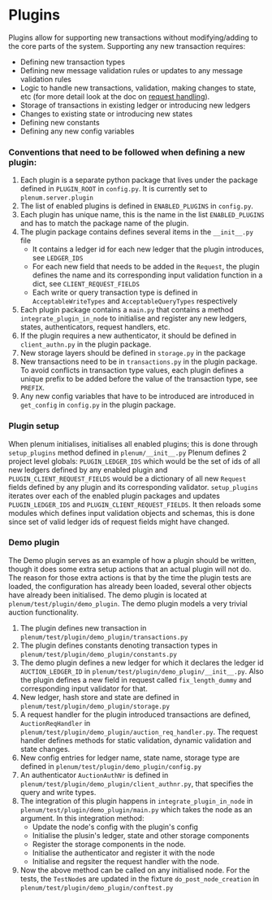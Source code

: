 # Plugins

Plugins allow for supporting new transactions without modifying/adding to the core parts of the system. 
Supporting any new transaction requires:
-   Defining new transaction types
-   Defining new message validation rules or updates to any message validation rules
-   Logic to handle new transactions, validation, making changes to state, etc (for more detail look at the doc on [request handling](request_handling.md)).
-   Storage of transactions in existing ledger or introducing new ledgers
-   Changes to existing state or introducing new states  
-   Defining new constants
-   Defining any new config variables


### Conventions that need to be followed when defining a new plugin:
1. Each plugin is a separate python package that lives under the package defined in `PLUGIN_ROOT` in `config.py`. It is currently set to `plenum.server.plugin`
2. The list of enabled plugins is defined in `ENABLED_PLUGINS` in `config.py`.
3. Each plugin has unique name, this is the name in the list `ENABLED_PLUGINS` and has to match the package name of the plugin.
4. The plugin package contains defines several items in the `__init__.py` file
    -   It contains a ledger id for each new ledger that the plugin introduces, see `LEDGER_IDS`
    -   For each new field that needs to be added in the `Request`, the plugin defines the name and its corresponding input validation function in a dict, see `CLIENT_REQUEST_FIELDS`
    -   Each write or query transaction type is defined in `AcceptableWriteTypes` and `AcceptableQueryTypes` respectively
5. Each plugin package contains a `main.py` that contains a method `integrate_plugin_in_node` to initialise and register any new ledgers, states, authenticators, 
    request handlers, etc.
6. If the plugin requires a new authenticator, it should be defined in `client_authn.py` in the plugin package.
7. New storage layers should be defined in `storage.py` in the package
8. New transactions need to be in `transactions.py` in the plugin package. To avoid conflicts in transaction type values, each plugin defines a unique prefix to be added before 
    the value of the transaction type, see `PREFIX`.
9. Any new config variables that have to be introduced are introduced in `get_config` in `config.py` in the plugin package.


### Plugin setup
When plenum initialises, initialises all enabled plugins; this is done through `setup_plugins` method defined in `plenum/__init__.py` Plenum defines 2 project level globals:
`PLUGIN_LEDGER_IDS` which would be the set of ids of all new ledgers defined by any enabled plugin and `PLUGIN_CLIENT_REQUEST_FIELDS` would be a dictionary of all new `Request` fields
defined by any plugin and its corresponding validator.
`setup_plugins` iterates over each of the enabled plugin packages and updates `PLUGIN_LEDGER_IDS` and `PLUGIN_CLIENT_REQUEST_FIELDS`. 
It then reloads some modules which defines input validation objects and schemas, this is done since set of valid ledger ids of request fields might have changed.


### Demo plugin
The Demo plugin serves as an example of how a plugin should be written, though it does some extra setup actions that an actual plugin will not do.
The reason for those extra actions is that by the time the plugin tests are loaded, the configuration has already been loaded, several other objects 
have already been initialised. The demo plugin is located at `plenum/test/plugin/demo_plugin`. The demo plugin models a very trivial auction functionality.
1. The plugin defines new transaction in `plenum/test/plugin/demo_plugin/transactions.py`
2. The plugin defines constants denoting transaction types in `plenum/test/plugin/demo_plugin/constants.py`
3. The demo plugin defines a new ledger for which it declares the ledger id `AUCTION_LEDGER_ID` in `plenum/test/plugin/demo_plugin/__init__.py`. 
    Also the plugin defines a new field in request called `fix_length_dummy` and corresponding input validator for that.
4. New ledger, hash store and state are defined in `plenum/test/plugin/demo_plugin/storage.py`
5. A request handler for the plugin introduced transactions are defined, `AuctionReqHandler` in `plenum/test/plugin/demo_plugin/auction_req_handler.py`. 
    The request handler defines methods for static validation, dynamic validation and state changes.
6. New config entries for ledger name, state name, storage type are defined in `plenum/test/plugin/demo_plugin/config.py`
7. An authenticator `AuctionAuthNr` is defined in `plenum/test/plugin/demo_plugin/client_authnr.py`, that specifies the query and write types.
8. The integration of this plugin happens in `integrate_plugin_in_node` in `plenum/test/plugin/demo_plugin/main.py` which takes the node as an argument. In this integration method:
    -   Update the node's config with the plugin's config
    -   Initialise the plusin's ledger, state and other storage components
    -   Register the storage components in the node.
    -   Initialise the authenticator and register it with the node
    -   Initialise and regsiter the request handler with the node.
9. Now the above method can be called on any initialised node. For the tests, the `TestNode`s are updated in the fixture `do_post_node_creation` in `plenum/test/plugin/demo_plugin/conftest.py`
